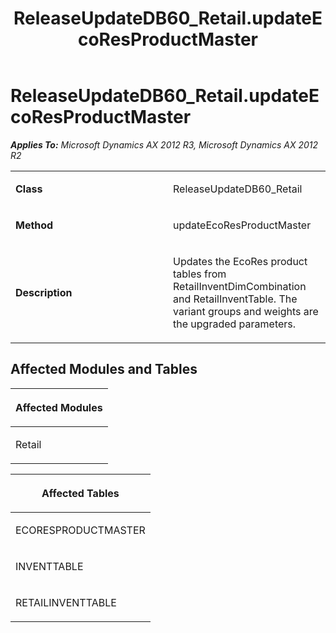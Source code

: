 ﻿---
title: ReleaseUpdateDB60_Retail.updateEcoResProductMaster
TOCTitle: ReleaseUpdateDB60_Retail.updateEcoResProductMaster
ms:assetid: 762ad817-375a-030c-551f-19daeccf75ab
ms:mtpsurl: https://msdn.microsoft.com/en-us/library/JJ719341(v=AX.60)
ms:contentKeyID: 49709132
ms.date: 05/18/2015
mtps_version: v=AX.60
---

# ReleaseUpdateDB60\_Retail.updateEcoResProductMaster 


_**Applies To:** Microsoft Dynamics AX 2012 R3, Microsoft Dynamics AX 2012 R2_

<table>
<colgroup>
<col style="width: 50%" />
<col style="width: 50%" />
</colgroup>
<tbody>
<tr class="odd">
<td><p><strong>Class</strong></p></td>
<td><p>ReleaseUpdateDB60_Retail</p></td>
</tr>
<tr class="even">
<td><p><strong>Method</strong></p></td>
<td><p>updateEcoResProductMaster</p></td>
</tr>
<tr class="odd">
<td><p><strong>Description</strong></p></td>
<td><p>Updates the EcoRes product tables from RetailInventDimCombination and RetailInventTable. The variant groups and weights are the upgraded parameters.</p></td>
</tr>
</tbody>
</table>


## Affected Modules and Tables

<table>
<colgroup>
<col style="width: 100%" />
</colgroup>
<thead>
<tr class="header">
<th><p>Affected Modules</p></th>
</tr>
</thead>
<tbody>
<tr class="odd">
<td><p>Retail</p></td>
</tr>
</tbody>
</table>


<table>
<colgroup>
<col style="width: 100%" />
</colgroup>
<thead>
<tr class="header">
<th><p>Affected Tables</p></th>
</tr>
</thead>
<tbody>
<tr class="odd">
<td><p>ECORESPRODUCTMASTER</p></td>
</tr>
<tr class="even">
<td><p>INVENTTABLE</p></td>
</tr>
<tr class="odd">
<td><p>RETAILINVENTTABLE</p></td>
</tr>
</tbody>
</table>

  


